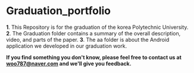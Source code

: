 # Graduation_portfolio
  **1**. This Repository is for the graduation of the korea Polytechnic University. 
  **2**. The Graduation folder contains a summary of the overall description, video, and parts of the paper.
  **3**. The aa folder is about the Android application we developed in our graduation work.

  **If you find something you don't know, please feel free to contact us at woo787@naver.com and we'll give you feedback.**
